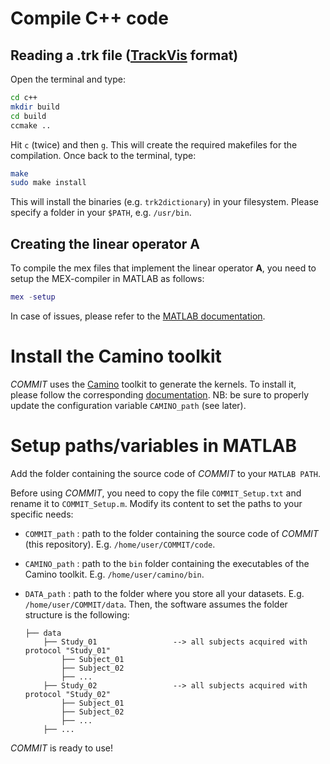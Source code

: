 # Compile C++ code

##  Reading a .trk file ([TrackVis](http://www.trackvis.org/docs/?subsect=fileformat) format)

Open the terminal and type:
```bash
cd c++
mkdir build
cd build
ccmake ..
```
Hit `c` (twice) and then `g`. This will create the required makefiles for the compilation.
Once back to the terminal, type:

```bash
make
sudo make install
```
This will install the binaries (e.g. `trk2dictionary`) in your filesystem. Please specify a folder in your `$PATH`, e.g. `/usr/bin`.

## Creating the linear operator **A**

To compile the mex files that implement the linear operator **A**, you need to setup the MEX-compiler in MATLAB as follows:
```matlab
mex -setup
```
In case of issues, please refer to the [MATLAB documentation](http://www.mathworks.ch/ch/help/matlab/matlab_external/what-you-need-to-build-mex-files.html).

# Install the Camino toolkit

*COMMIT* uses the [Camino](http://camino.org.uk) toolkit to generate the kernels.
To install it, please follow the corresponding [documentation](http://cmic.cs.ucl.ac.uk/camino//index.php?n=Main.Installation).
NB: be sure to properly update the configuration variable `CAMINO_path` (see later).

# Setup paths/variables in MATLAB

Add the folder containing the source code of *COMMIT* to your `MATLAB PATH`.

Before using *COMMIT*, you need to copy the file `COMMIT_Setup.txt` and rename it to `COMMIT_Setup.m`.
Modify its content to set the paths to your specific needs:

- `COMMIT_path` : path to the folder containing the source code of *COMMIT* (this repository). E.g. `/home/user/COMMIT/code`.

- `CAMINO_path` : path to the `bin` folder containing the executables of the Camino toolkit. E.g. `/home/user/camino/bin`.

- `DATA_path` : path to the folder where you store all your datasets. E.g. `/home/user/COMMIT/data`. Then, the software assumes the folder structure is the following:
    ```
    ├── data
        ├── Study_01                 --> all subjects acquired with protocol "Study_01"
            ├── Subject_01
            ├── Subject_02
            ├── ...
        ├── Study_02                 --> all subjects acquired with protocol "Study_02"
            ├── Subject_01
            ├── Subject_02
            ├── ...
        ├── ...
    ```

*COMMIT* is ready to use!
